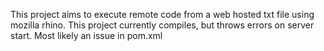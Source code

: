 This project aims to execute remote code from a web hosted txt file using mozilla rhino.
This project currently compiles, but throws errors on server start.
Most likely an issue in pom.xml
